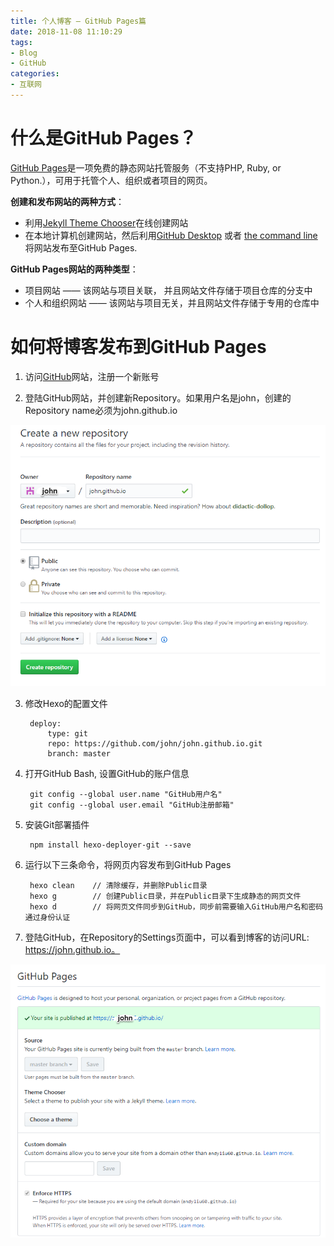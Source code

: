 ```yaml
---
title: 个人博客 — GitHub Pages篇
date: 2018-11-08 11:10:29
tags:
- Blog
- GitHub
categories:
- 互联网
---
```

# 什么是GitHub Pages？ #

[GitHub Pages](https://pages.github.com/)是一项免费的静态网站托管服务（不支持PHP, Ruby, or Python.），可用于托管个人、组织或者项目的网页。

**创建和发布网站的两种方式**：  


- 利用[Jekyll Theme Chooser](https://help.github.com/articles/adding-a-jekyll-theme-to-your-github-pages-site-with-the-jekyll-theme-chooser)在线创建网站
- 在本地计算机创建网站，然后利用[GitHub Desktop](http://desktop.github.com/) 或者 [the command line](https://help.github.com/articles/adding-an-existing-project-to-github-using-the-command-line)将网站发布至GitHub Pages.  

<!-- more -->  

**GitHub Pages网站的两种类型**：

- 项目网站 —— 该网站与项目关联， 并且网站文件存储于项目仓库的分支中
- 个人和组织网站 —— 该网站与项目无关，并且网站文件存储于专用的仓库中


# 如何将博客发布到GitHub Pages #


1. 访问[GitHub](https://github.com/)网站，注册一个新账号  

2. 登陆GitHub网站，并创建新Repository。如果用户名是john，创建的Repository name必须为john.github.io

![](/images/09.png)  
  
3. 修改Hexo的配置文件  

		deploy:              
			type: git              
			repo: https://github.com/john/john.github.io.git              
			branch: master

4. 打开GitHub Bash, 设置GitHub的账户信息

        git config --global user.name "GitHub用户名"
        git config --global user.email "GitHub注册邮箱"


5. 安装Git部署插件

        npm install hexo-deployer-git --save
 


6. 运行以下三条命令，将网页内容发布到GitHub Pages  

		hexo clean    // 清除缓存，并删除Public目录  
		hexo g        // 创建Public目录，并在Public目录下生成静态的网页文件  
		hexo d        // 将网页文件同步到GitHub，同步前需要输入GitHub用户名和密码通过身份认证


7. 登陆GitHub，在Repository的Settings页面中，可以看到博客的访问URL: https://john.github.io。

![](/images/10.png)  